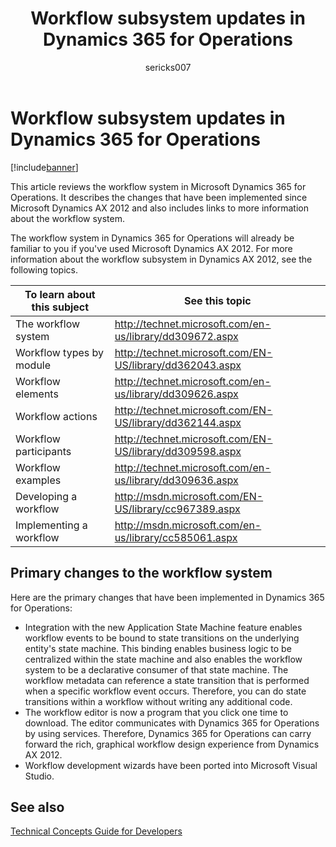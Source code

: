 ﻿---
# required metadata

title: Workflow subsystem updates in Dynamics 365 for Operations
description: This article reviews the workflow system in Microsoft Dynamics 365 for Operations. It describes the changes that have been implemented since Microsoft Dynamics AX 2012 and also includes links to more information about the workflow system. 
author: sericks007
manager: AnnBe
ms.date: 04/04/2017
ms.topic: article
ms.prod: 
ms.service: Dynamics365Operations
ms.technology: 

# optional metadata

# ms.search.form: 
# ROBOTS: 
audience: Developer
# ms.devlang: 
# ms.reviewer: 61
ms.search.scope: AX 7.0.0, Operations
# ms.tgt_pltfrm: 
ms.custom: 13511
ms.assetid: 0e3aa2cd-2327-45ba-bf38-0ef543fa8f67
ms.search.region: Global
# ms.search.industry: 
ms.author: tjvass
ms.search.validFrom: 2016-02-28
ms.dyn365.ops.version: AX 7.0.0

---

# Workflow subsystem updates in Dynamics 365 for Operations

[!include[banner](../includes/banner.md)]


This article reviews the workflow system in Microsoft Dynamics 365 for Operations. It describes the changes that have been implemented since Microsoft Dynamics AX 2012 and also includes links to more information about the workflow system. 

The workflow system in Dynamics 365 for Operations will already be familiar to you if you've used Microsoft Dynamics AX 2012. For more information about the workflow subsystem in Dynamics AX 2012, see the following topics.

| To learn about this subject | See this topic                                             |
|-----------------------------|------------------------------------------------------------|
| The workflow system         | <http://technet.microsoft.com/en-us/library/dd309672.aspx> |
| Workflow types by module    | <http://technet.microsoft.com/EN-US/library/dd362043.aspx> |
| Workflow elements           | <http://technet.microsoft.com/en-us/library/dd309626.aspx> |
| Workflow actions            | <http://technet.microsoft.com/EN-US/library/dd362144.aspx> |
| Workflow participants       | <http://technet.microsoft.com/EN-US/library/dd309598.aspx> |
| Workflow examples           | <http://technet.microsoft.com/en-us/library/dd309636.aspx> |
| Developing a workflow       | <http://msdn.microsoft.com/EN-US/library/cc967389.aspx>    |
| Implementing a workflow     | <http://msdn.microsoft.com/en-us/library/cc585061.aspx>    |

## Primary changes to the workflow system
Here are the primary changes that have been implemented in Dynamics 365 for Operations:

-   Integration with the new Application State Machine feature enables workflow events to be bound to state transitions on the underlying entity's state machine. This binding enables business logic to be centralized within the state machine and also enables the workflow system to be a declarative consumer of that state machine. The workflow metadata can reference a state transition that is performed when a specific workflow event occurs. Therefore, you can do state transitions within a workflow without writing any additional code.
-   The workflow editor is now a program that you click one time to download. The editor communicates with Dynamics 365 for Operations by using services. Therefore, Dynamics 365 for Operations can carry forward the rich, graphical workflow design experience from Dynamics AX 2012.
-   Workflow development wizards have been ported into Microsoft Visual Studio.


See also
--------

[Technical Concepts Guide for Developers](..\dev-tools\developer-home-page.md)


